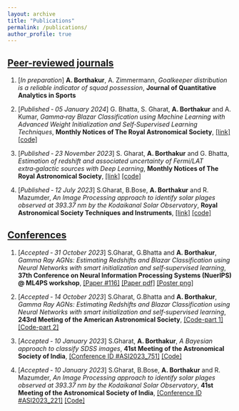 ```yaml
---
layout: archive
title: "Publications"
permalink: /publications/
author_profile: true
---
```


## <ins>Peer-reviewed journals</ins>


1) [*In preparation*] **A. Borthakur**, A. Zimmermann, *Goalkeeper distribution is a reliable indicator of squad possession*, **Journal of Quantitative Analytics in Sports**


2) [*Published ‑ 05 January 2024*] G. Bhatta, S. Gharat, **A. Borthakur** and A. Kumar, *Gamma‑ray Blazar Classification using Machine Learning with Advanced Weight Initialization and Self‑Supervised Learning Techniques*, **Monthly Notices of The Royal Astronomical Society**, [[link]](https://academic.oup.com/mnras/advance-article/doi/10.1093/mnras/stae028/7512220)  [[code]](https://github.com/abhimanyu911/bcu-classification)


3) [*Published ‑ 23 November 2023*] S. Gharat, **A. Borthakur** and G. Bhatta, *Estimation of redshift and associated uncertainty of Fermi/LAT extra‑galactic sources with Deep Learning*, **Monthly Notices of The Royal Astronomical Society**, [[link]](https://academic.oup.com/mnras/article/527/3/6198/7445008)  [[code]](https://github.com/abhimanyu911/redshift-regression-with-uncertainty)


4) [*Published ‑ 12 July 2023*] S.Gharat, B.Bose, **A. Borthakur** and R. Mazumder, *An Image Processing approach to identify solar plages observed at 393.37 nm by the Kodaikanal Solar Observatory*, **Royal Astronomical Society Techniques and Instruments**, [[link]](https://academic.oup.com/rasti/article/2/1/393/7223482)  [[code]](https://github.com/abhimanyu911/Plages-Identification)


## <ins>Conferences</ins>


1) [*Accepted ‑ 31 October 2023*] S.Gharat, G.Bhatta and **A. Borthakur**, *Gamma Ray AGNs: Estimating Redshifts and Blazar Classification using Neural Networks with smart initialization and self‑supervised learning*, **37th Conference on Neural Information Processing Systems (NuerIPS) @ ML4PS workshop**, [[Paper #116]](https://ml4physicalsciences.github.io/2023/)  [[Paper pdf]](https://ml4physicalsciences.github.io/2023/files/NeurIPS_ML4PS_2023_116.pdf)  [[Poster png]](https://nips.cc/media/PosterPDFs/NeurIPS%202023/76165.png)


2) [*Accepted ‑ 14 October 2023*] S.Gharat, G.Bhatta and **A. Borthakur**, *Gamma Ray AGNs: Estimating Redshifts and Blazar Classification using Neural Networks with smart initialization and self‑supervised learning*, **243rd Meeting of the American Astronomical Society**, [[Code-part 1]](https://github.com/abhimanyu911/redshift-regression-with-uncertainty)  [[Code-part 2]](https://github.com/abhimanyu911/bcu-classification)


3) [*Accepted ‑ 10 January 2023*] S.Gharat, **A. Borthakur**, *A Bayesian approach to classify SDSS images*, **41st Meeting of the Astronomical Society of India**, [[Conference ID #ASI2023_751]](https://www.astron-soc.in/asi2023/sites/default/files/bp_file_uploads/ASI_2023_Instrumentation_and_Techniques1.pdf)  [[Code]](https://github.com/abhimanyu911/bayesian_sdss)


4) [*Accepted ‑ 10 January 2023*] S.Gharat, B.Bose, **A. Borthakur** and R. Mazumder, *An Image Processing approach to identify solar plages observed at 393.37 nm by the Kodaikanal Solar Observatory*, **41st Meeting of the Astronomical Society of India**, [[Conference ID #ASI2023_221]](https://www.astron-soc.in/asi2023/sites/default/files/bp_file_uploads/ASI_2023_Instrumentation_and_Techniques1.pdf)  [[Code]](https://github.com/abhimanyu911/Plages-Identification)